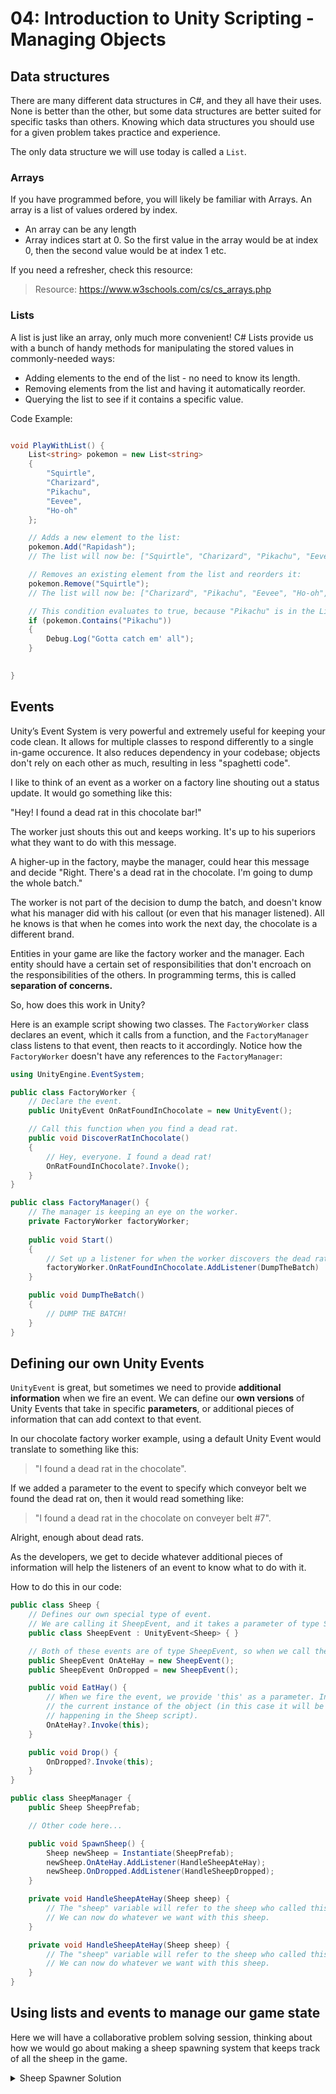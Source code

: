 # 04: Introduction to Unity Scripting - Managing Objects 


## Data structures

There are many different data structures in C#, and they all have their uses. None is better than the other, but some data structures are better suited for specific tasks than others. Knowing which data structures you should use for a given problem takes practice and experience.

The only data structure we will use today is called a `List`.

### Arrays

If you have programmed before, you will likely be familiar with Arrays. An array is a list of values ordered by index.

- An array can be any length
- Array indices start at 0. So the first value in the array would be at index 0, then the second value would be at index 1 etc.

If you need a refresher, check this resource:

> Resource: <https://www.w3schools.com/cs/cs_arrays.php>

### Lists

A list is just like an array, only much more convenient! C# Lists provide us with a bunch of handy methods for manipulating the stored values in commonly-needed ways:

- Adding elements to the end of the list - no need to know its length.
- Removing elements from the list and having it automatically reorder.
- Querying the list to see if it contains a specific value.

Code Example:

```csharp

void PlayWithList() {
    List<string> pokemon = new List<string> 
    {
        "Squirtle",
        "Charizard",
        "Pikachu",
        "Eevee",
        "Ho-oh"
    };

    // Adds a new element to the list:
    pokemon.Add("Rapidash");
    // The list will now be: ["Squirtle", "Charizard", "Pikachu", "Eevee", "Ho-oh", "Rapidash"]

    // Removes an existing element from the list and reorders it:
    pokemon.Remove("Squirtle");
    // The list will now be: ["Charizard", "Pikachu", "Eevee", "Ho-oh", "Rapidash"]

    // This condition evaluates to true, because "Pikachu" is in the List:
    if (pokemon.Contains("Pikachu")) 
    {
        Debug.Log("Gotta catch em' all");
    }
    

}

```

## Events

Unity’s Event System is very powerful and extremely useful for keeping your code clean. It allows for multiple classes to respond differently to a single in-game occurence. It also reduces dependency in your codebase; objects don't rely on each other as much, resulting in less "spaghetti code".

I like to think of an event as a worker on a factory line shouting out a status update. It would go something like this:

"Hey! I found a dead rat in this chocolate bar!"

The worker just shouts this out and keeps working. It's up to his superiors what they want to do with this message.

A higher-up in the factory, maybe the manager, could hear this message and decide "Right. There's a dead rat in the chocolate. I'm going to dump the whole batch."

The worker is not part of the decision to dump the batch, and doesn't know what his manager did with his callout (or even that his manager listened). All he knows is that when he comes into work the next day, the chocolate is a different brand.

Entities in your game are like the factory worker and the manager. Each entity should have a certain set of responsibilities that don't encroach on the responsibilities of the others. In programming terms, this is called **separation of concerns.**

So, how does this work in Unity?

Here is an example script showing two classes. The `FactoryWorker` class declares an event, which it calls from a function, and the `FactoryManager` class listens to that event, then reacts to it accordingly. Notice how the `FactoryWorker` doesn't have any references to the `FactoryManager`:

```csharp
using UnityEngine.EventSystem;

public class FactoryWorker {
    // Declare the event.
    public UnityEvent OnRatFoundInChocolate = new UnityEvent();

    // Call this function when you find a dead rat.
    public void DiscoverRatInChocolate() 
    {
        // Hey, everyone. I found a dead rat!
        OnRatFoundInChocolate?.Invoke();
    }
}

public class FactoryManager() {
    // The manager is keeping an eye on the worker.
    private FactoryWorker factoryWorker;
    
    public void Start() 
    {
        // Set up a listener for when the worker discovers the dead rat.
        factoryWorker.OnRatFoundInChocolate.AddListener(DumpTheBatch)
    }

    public void DumpTheBatch() 
    {
        // DUMP THE BATCH!
    }
}
```

## Defining our own Unity Events

`UnityEvent` is great, but sometimes we need to provide **additional information** when we fire an event. We can define our **own versions** of Unity Events that take in specific **parameters**, or additional pieces of information that can add context to that event. 

In our chocolate factory worker example, using a default Unity Event would translate to something like this:

> "I found a dead rat in the chocolate".

If we added a parameter to the event to specify which conveyor belt we found the dead rat on, then it would read something like:

> "I found a dead rat in the chocolate on conveyer belt #7".

Alright, enough about dead rats.

As the developers, we get to decide whatever additional pieces of information will help the listeners of an event to know what to do with it.

How to do this in our code:

```csharp
public class Sheep {
    // Defines our own special type of event. 
    // We are calling it SheepEvent, and it takes a parameter of type Sheep.
    public class SheepEvent : UnityEvent<Sheep> { }

    // Both of these events are of type SheepEvent, so when we call them we have to provide a sheep instance.
    public SheepEvent OnAteHay = new SheepEvent();
    public SheepEvent OnDropped = new SheepEvent();

    public void EatHay() {
        // When we fire the event, we provide 'this' as a parameter. In C#, the 'this' keyword refers to 
        // the current instance of the object (in this case it will be of type Sheep, because this is
        // happening in the Sheep script).
        OnAteHay?.Invoke(this);
    }

    public void Drop() {
        OnDropped?.Invoke(this);
    }
}

public class SheepManager {
    public Sheep SheepPrefab;

    // Other code here...

    public void SpawnSheep() {
        Sheep newSheep = Instantiate(SheepPrefab);
        newSheep.OnAteHay.AddListener(HandleSheepAteHay);
        newSheep.OnDropped.AddListener(HandleSheepDropped);
    }

    private void HandleSheepAteHay(Sheep sheep) {
        // The "sheep" variable will refer to the sheep who called this event!
        // We can now do whatever we want with this sheep.
    }

    private void HandleSheepAteHay(Sheep sheep) {
        // The "sheep" variable will refer to the sheep who called this event!
        // We can now do whatever we want with this sheep.
    }
}
```

## Using lists and events to manage our game state

Here we will have a collaborative problem solving session, thinking about how we would go about making a sheep spawning system that keeps track of all the sheep in the game.


<details>
<summary>Sheep Spawner Solution</summary>

Set up a Game Object `Sheep Manager` and give it as many empty children as you want. These empty Game Objects will be used as spawn positions for the sheep.

Give `Sheep Spawner` a script along these lines:

**Note that this script will throw a compilation error** if you just copy + paste it. You will need to set up events in your `Sheep` script. The sheep should have an event for when it eats hay, and when it drops off the map. I will leave those up to you to implement :)


```csharp
public bool canSpawn = true; 

public Sheep sheepPrefab; 
public List<Transform> sheepSpawnPositions = new List<Transform>(); 
public float timeBetweenSpawns; 

private List<Sheep> sheepList = new List<Sheep>(); 

private void Start() 
{
    StartCoroutine(SpawnRoutine());
}

private void SpawnSheep()
{
    Vector3 randomPosition = sheepSpawnPositions[Random.Range(0, sheepSpawnPositions.Count)].position; 
    Sheep sheep = Instantiate(sheepPrefab, randomPosition, sheepPrefab.transform.rotation); 
    sheep.OnEatenHay.AddListener(HandleSheepEatenHay);
    sheep.OnDropped.AddListener(HandleSheepDropped);
    sheepList.Add(sheep);
}

private void HandleSheepEatenHay(Sheep sheep) {
    sheepList.Remove(sheep);
    // Later we could add some points here.
}

private void HandleSheepDropped(Sheep sheep) {
    sheepList.Remove(sheep);
    // later, we could subtract lives here.
}

private IEnumerator SpawnRoutine() 
{
    while (canSpawn) 
    {
        SpawnSheep(); 
        yield return new WaitForSeconds(timeBetweenSpawns); 
    }
}
```
In editor, assign each of your empty `GameObjects` that you set up to be spawn points to the `sheepSpawnPositions` array.
Assign the `Sheep` prefab from your project window **NOT FROM THE SCENE!**


</details>
